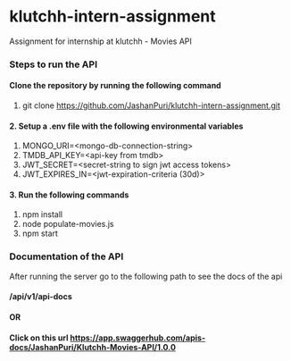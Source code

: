 # klutchh-intern-assignment
Assignment for internship at klutchh - Movies API

### Steps to run the API
#### Clone the repository by running the following command
1. git clone https://github.com/JashanPuri/klutchh-intern-assignment.git

#### 2. Setup a .env file with the following environmental variables
1. MONGO_URI=\<mongo-db-connection-string\>
2. TMDB_API_KEY=\<api-key from tmdb\>
3. JWT_SECRET=\<secret-string to sign jwt access tokens\>
4. JWT_EXPIRES_IN=\<jwt-expiration-criteria (30d)\>

#### 3. Run the following commands
1. npm install
2. node populate-movies.js
3. npm start

### Documentation of the API
After running the server go to the following path to see the docs of the api
#### /api/v1/api-docs

#### OR

#### Click on this url https://app.swaggerhub.com/apis-docs/JashanPuri/Klutchh-Movies-API/1.0.0




